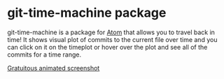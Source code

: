 # git-time-machine package

git-time-machine is a package for [Atom](https://atom.io/) that allows you to travel back in time!  It shows visual plot of commits to the current file over time and you can click on it on the timeplot or hover over the plot and see all of the commits for a time range.

[Gratuitous animated screenshot](https://raw.githubusercontent.com/littlebee/git-time-machine/master/resources/timemachine.gif)

